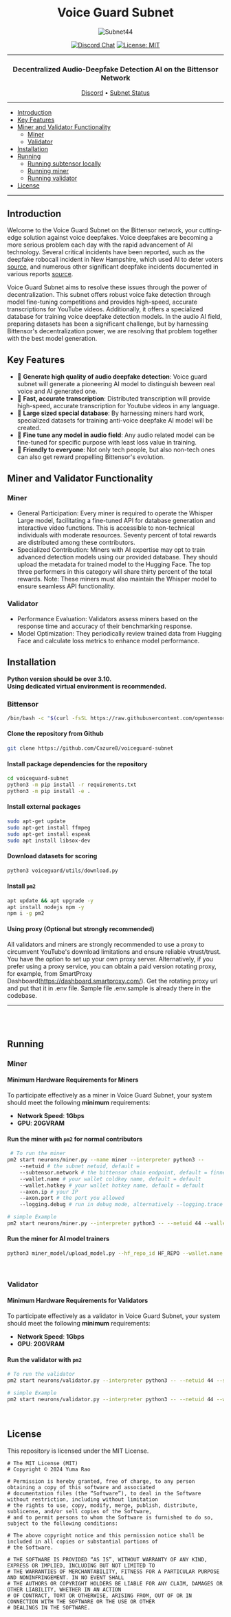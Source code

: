 <div align="center">

# **Voice Guard Subnet** <!-- omit in toc -->
![Subnet44](docs/voiceguard-white.png)



[![Discord Chat](https://img.shields.io/discord/308323056592486420.svg)](https://discord.com/channels/799672011265015819/1161765231953989712)
[![License: MIT](https://img.shields.io/badge/License-MIT-yellow.svg)](https://opensource.org/licenses/MIT) 

---

### Decentralized Audio-Deepfake Detection AI on the Bittensor Network<!-- omit in toc -->

[Discord](https://discord.com/channels/799672011265015819/1161765231953989712)  •  [Subnet Status](https://x.taostats.io/subnet/44)
</div>

---
- [Introduction](#introduction)
- [Key Features](#key-features)
- [Miner and Validator Functionality](#miner-and-validator-functionality)
  - [Miner](#miner)
  - [Validator](#validator)
- [Installation](#installation)
- [Running](#running)
  - [Running subtensor locally](#before-you-proceed)
  - [Running miner](#running-miner)
  - [Running validator](#running-validator)
- [License](#license)

---
## Introduction

Welcome to the Voice Guard Subnet on the Bittensor network, your cutting-edge solution against voice deepfakes. Voice deepfakes are becoming a more serious problem each day with the rapid advancement of AI technology. Several critical incidents have been reported, such as the deepfake robocall incident in New Hampshire, which used AI to deter voters​ [source](https://www.politico.com/news/2024/02/06/robocalls-fcc-new-hampshire-texas-00139864)​​​, and numerous other significant deepfake incidents documented in various reports​ [source](https://virtualdoers.com/10-notable-deepfake-incidents-in-the-internet/)​.

Voice Guard Subnet aims to resolve these issues through the power of decentralization. This subnet offers robust voice fake detection through model fine-tuning competitions and provides high-speed, accurate transcriptions for YouTube videos. Additionally, it offers a specialized database for training voice deepfake detection models. In the audio AI field, preparing datasets has been a significant challenge, but by harnessing Bittensor's decentralization power, we are resolving that problem together with the best model generation.


## Key Features

- 🧠 **Generate high quality of audio deepfake detection**: Voice guard subnet will generate a pioneering AI model to distinguish beween real voice and AI generated one.
- 🧠 **Fast, accurate transcription**: Distributed transcription will provide high-speed, accurate transcription for Youtube videos in any language.
- 🧠 **Large sized special database**: By harnessing miners hard work, specialized datasets for training anti-voice deepfake AI model will be created.
- 🧠 **Fine tune any model in audio field**: Any audio related model can be fine-tuned for specific purpose with least loss value in training.
- 🧠 **Friendly to everyone**: Not only tech people, but also non-tech ones can also get reward propelling Bittensor's evolution.

## Miner and Validator Functionality

### Miner

- General Participation: Every miner is required to operate the Whisper Large model, facilitating a fine-tuned API for database generation and interactive video functions. This is accessible to non-technical individuals with moderate resources. Seventy percent of total rewards are distributed among these contributors.
- Specialized Contribution: Miners with AI expertise may opt to train advanced detection models using our provided database. They should upload the metadata for trained model to the Hugging Face. The top three performers in this category will share thirty percent of the total rewards. Note: These miners must also maintain the Whisper model to ensure seamless API functionality.

### Validator

- Performance Evaluation: Validators assess miners based on the response time and accuracy of their benchmarking response.
- Model Optimization: They periodically review trained data from Hugging Face and calculate loss metrics to enhance model performance.


## Installation

**Python version should be over 3.10.** <br>
**Using dedicated virtual environment is recommended.**

### Bittensor

```bash
/bin/bash -c "$(curl -fsSL https://raw.githubusercontent.com/opentensor/bittensor/master/scripts/install.sh)"
```

#### Clone the repository from Github
```bash
git clone https://github.com/Cazure8/voiceguard-subnet
```

#### Install package dependencies for the repository
```bash
cd voiceguard-subnet
python3 -m pip install -r requirements.txt
python3 -m pip install -e .
```

#### Install external packages
```bash
sudo apt-get update
sudo apt-get install ffmpeg
sudo apt-get install espeak
sudo apt install libsox-dev
```

#### Download datasets for scoring
```bash
python3 voiceguard/utils/download.py
```

#### Install `pm2`
```bash
apt update && apt upgrade -y
apt install nodejs npm -y
npm i -g pm2
```

#### Using proxy (Optional but strongly recommended)

All validators and miners are strongly recommended to use a proxy to circumvent YouTube's download limitations and ensure reliable vtrust/trust. You have the option to set up your own proxy server. Alternatively, if you prefer using a proxy service, you can obtain a paid version rotating proxy, for example, from SmartProxy Dashboard(https://dashboard.smartproxy.com/).
Get the rotating proxy url and put that it in .env file. Sample file .env.sample is already there in the codebase.

---

<br><br>

## Running

### Miner

#### Minimum Hardware Requirements for Miners
To participate effectively as a miner in Voice Guard Subnet, your system should meet the following **minimum** requirements:

- **Network Speed**:  **1Gbps**
- **GPU**: **20GVRAM**

#### Run the miner with `pm2` for normal contributors
```bash
 # To run the miner
pm2 start neurons/miner.py --name miner --interpreter python3 -- 
    --netuid # the subnet netuid, default = 
    --subtensor.network # the bittensor chain endpoint, default = finney, local, test (highly recommend running subtensor locally)
    --wallet.name # your wallet coldkey name, default = default
    --wallet.hotkey # your wallet hotkey name, default = default
    --axon.ip # your IP
    --axon.port # the port you allowed
    --logging.debug # run in debug mode, alternatively --logging.trace for trace mode
```

```bash
# simple Example
pm2 start neurons/miner.py --interpreter python3 -- --netuid 44 --wallet.name myminer --wallet.hotkey myhotkey
```

#### Run the miner for AI model trainers
```bash
python3 miner_model/upload_model.py --hf_repo_id HF_REPO --wallet.name WALLET  --wallet.hotkey HOTKEY --model_dir PATH_TO_MODEL   
```
<br>

### Validator
#### Minimum Hardware Requirements for Validators
To participate effectively as a validator in Voice Guard Subnet, your system should meet the following **minimum** requirements:

- **Network Speed**:  **1Gbps**
- **GPU**: **20GVRAM**

#### Run the validator with `pm2`
```bash
# To run the validator
pm2 start neurons/validator.py --interpreter python3 -- --netuid 44 --subtensor.network <LOCAL/FINNEY/TEST> --wallet.name <WALLET NAME> --wallet.hotkey <HOTKEY NAME> --axon.ip <YOUR IP> --axon.port <YOUR PORT>
```

```bash
# simple Example
pm2 start neurons/validator.py --interpreter python3 -- --netuid 44 --wallet.name myvalidator --wallet.hotkey myhotkey
```
<br>

## License
This repository is licensed under the MIT License.
```text
# The MIT License (MIT)
# Copyright © 2024 Yuma Rao

# Permission is hereby granted, free of charge, to any person obtaining a copy of this software and associated
# documentation files (the “Software”), to deal in the Software without restriction, including without limitation
# the rights to use, copy, modify, merge, publish, distribute, sublicense, and/or sell copies of the Software,
# and to permit persons to whom the Software is furnished to do so, subject to the following conditions:

# The above copyright notice and this permission notice shall be included in all copies or substantial portions of
# the Software.

# THE SOFTWARE IS PROVIDED “AS IS”, WITHOUT WARRANTY OF ANY KIND, EXPRESS OR IMPLIED, INCLUDING BUT NOT LIMITED TO
# THE WARRANTIES OF MERCHANTABILITY, FITNESS FOR A PARTICULAR PURPOSE AND NONINFRINGEMENT. IN NO EVENT SHALL
# THE AUTHORS OR COPYRIGHT HOLDERS BE LIABLE FOR ANY CLAIM, DAMAGES OR OTHER LIABILITY, WHETHER IN AN ACTION
# OF CONTRACT, TORT OR OTHERWISE, ARISING FROM, OUT OF OR IN CONNECTION WITH THE SOFTWARE OR THE USE OR OTHER
# DEALINGS IN THE SOFTWARE.
```
